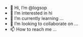 - 👋 Hi, I’m @logsop
- 👀 I’m interested in hi
- 🌱 I’m currently learning ...
- 💞️ I’m looking to collaborate on ...
- 📫 How to reach me ...

<!---
logsop/logsop is a ✨ special ✨ repository because its `README.md` (this file) appears on your GitHub profile.
You can click the Preview link to take a look at your changes.
--->
